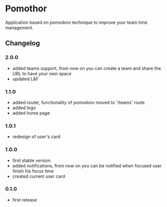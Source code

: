 # Pomothor
Application based on pomodoro technique to improve your team time management.

## Changelog

### 2.0.0
* added teams support, from now on you can create a team and share the URL to have your own space
* updated L&F

### 1.1.0
* added router, functionality of pomodoro moved to '/teams' route
* added logo
* added home page

### 1.0.1
* redesign of user's card

### 1.0.0
* first stable version
* added notifications, from now on you can be notified when focused user finish his focus time
* created current user card

### 0.1.0
* first release
